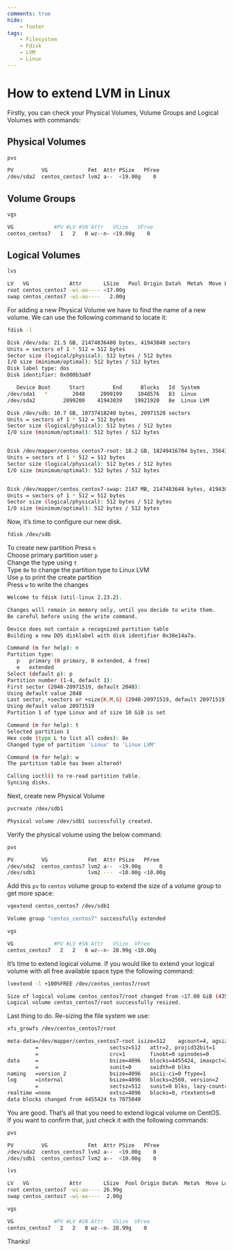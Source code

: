 ```yaml
---
comments: true
hide:
    - footer
tags:
    - Filesystem
    - Fdisk
    - LVM
    - Linux
---
```

# How to extend LVM in Linux

Firstly, you can check your Physical Volumes, Volume Groups and Logical Volumes with commands:

## Physical Volumes

``` bash
pvs
```

``` bash
PV         VG             Fmt  Attr PSize   PFree
/dev/sda2  centos_centos7 lvm2 a--  <19.00g    0
```

## Volume Groups

``` bash
vgs
```

``` bash
VG             #PV #LV #SN Attr   VSize   VFree
centos_centos7   1   2   0 wz--n- <19.00g    0
```

## Logical Volumes

``` bash
lvs
```

``` bash
LV   VG             Attr       LSize   Pool Origin Data%  Meta%  Move Log Cpy%Sync Convert
root centos_centos7 -wi-ao---- <17.00g
swap centos_centos7 -wi-ao----   2.00g
```

For adding a new Physical Volume we have to find the name of a new volume. We can use the following command to locate it:

``` bash
fdisk -l
```

``` bash
Disk /dev/sda: 21.5 GB, 21474836480 bytes, 41943040 sectors
Units = sectors of 1 * 512 = 512 bytes
Sector size (logical/physical): 512 bytes / 512 bytes
I/O size (minimum/optimal): 512 bytes / 512 bytes
Disk label type: dos
Disk identifier: 0x000b3a0f

   Device Boot      Start         End      Blocks   Id  System
/dev/sda1   *        2048     2099199     1048576   83  Linux
/dev/sda2         2099200    41943039    19921920   8e  Linux LVM

Disk /dev/sdb: 10.7 GB, 10737418240 bytes, 20971520 sectors
Units = sectors of 1 * 512 = 512 bytes
Sector size (logical/physical): 512 bytes / 512 bytes
I/O size (minimum/optimal): 512 bytes / 512 bytes


Disk /dev/mapper/centos_centos7-root: 18.2 GB, 18249416704 bytes, 35643392 sectors
Units = sectors of 1 * 512 = 512 bytes
Sector size (logical/physical): 512 bytes / 512 bytes
I/O size (minimum/optimal): 512 bytes / 512 bytes


Disk /dev/mapper/centos_centos7-swap: 2147 MB, 2147483648 bytes, 4194304 sectors
Units = sectors of 1 * 512 = 512 bytes
Sector size (logical/physical): 512 bytes / 512 bytes
I/O size (minimum/optimal): 512 bytes / 512 bytes
```

Now, it’s time to configure our new disk.

``` bash
fdisk /dev/sdb
```

To create new partition Press `n`  
Choose primary partition user `p`  
Change the type using `t`  
Type `8e` to change the partition type to Linux LVM  
Use `p` to print the create partition  
Press `w` to write the changes  

``` bash
Welcome to fdisk (util-linux 2.23.2).

Changes will remain in memory only, until you decide to write them.
Be careful before using the write command.

Device does not contain a recognized partition table
Building a new DOS disklabel with disk identifier 0x38e14a7a.

Command (m for help): n
Partition type:
   p   primary (0 primary, 0 extended, 4 free)
   e   extended
Select (default p): p
Partition number (1-4, default 1):
First sector (2048-20971519, default 2048):
Using default value 2048
Last sector, +sectors or +size{K,M,G} (2048-20971519, default 20971519):
Using default value 20971519
Partition 1 of type Linux and of size 10 GiB is set

Command (m for help): t
Selected partition 1
Hex code (type L to list all codes): 8e
Changed type of partition 'Linux' to 'Linux LVM'

Command (m for help): w
The partition table has been altered!

Calling ioctl() to re-read partition table.
Syncing disks.
```

Next, create new Physical Volume

``` bash
pvcreate /dev/sdb1
```

``` bash
Physical volume /dev/sdb1 successfully created.
```

Verify the physical volume using the below command:

``` bash
pvs
```

``` bash
PV         VG             Fmt  Attr PSize   PFree
/dev/sda2  centos_centos7 lvm2 a--  <19.00g      0
/dev/sdb1                 lvm2 ---  <10.00g <10.00g
```

Add this `pv` to `centos` volume group to extend the size of a volume group to get more space:

``` bash
vgextend centos_centos7 /dev/sdb1
```

``` bash
Volume group "centos_centos7" successfully extended
```

``` bash
vgs
```

``` bash
VG             #PV #LV #SN Attr   VSize  VFree
centos_centos7   2   2   0 wz--n- 28.99g <10.00g
```

It’s time to extend logical volume. If you would like to extend your logical volume with all free available space type the following command:

``` bash
lvextend -l +100%FREE /dev/centos_centos7/root
```

``` bash
Size of logical volume centos_centos7/root changed from <17.00 GiB (4351 extents) to 26.99 GiB (6910 extents).
Logical volume centos_centos7/root successfully resized.
```

Last thing to do. Re-sizing the file system we use:

``` bash
xfs_growfs /dev/centos_centos7/root
```

``` bash
meta-data=/dev/mapper/centos_centos7-root isize=512    agcount=4, agsize=1113856 blks
         =                       sectsz=512   attr=2, projid32bit=1
         =                       crc=1        finobt=0 spinodes=0
data     =                       bsize=4096   blocks=4455424, imaxpct=25
         =                       sunit=0      swidth=0 blks
naming   =version 2              bsize=4096   ascii-ci=0 ftype=1
log      =internal               bsize=4096   blocks=2560, version=2
         =                       sectsz=512   sunit=0 blks, lazy-count=1
realtime =none                   extsz=4096   blocks=0, rtextents=0
data blocks changed from 4455424 to 7075840
```

You are good. That’s all that you need to extend logical volume on CentOS. If you want to confirm that, just check it with the following commands:

``` bash
pvs
```

``` bash
PV         VG             Fmt  Attr PSize   PFree
/dev/sda2  centos_centos7 lvm2 a--  <19.00g    0
/dev/sdb1  centos_centos7 lvm2 a--  <10.00g    0
```

``` bash
lvs
```

``` bash
LV   VG             Attr       LSize  Pool Origin Data%  Meta%  Move Log Cpy%Sync Convert
root centos_centos7 -wi-ao---- 26.99g
swap centos_centos7 -wi-ao----  2.00g
```

``` bash
vgs
```

``` bash
VG             #PV #LV #SN Attr   VSize  VFree
centos_centos7   2   2   0 wz--n- 28.99g    0
```

Thanks!
